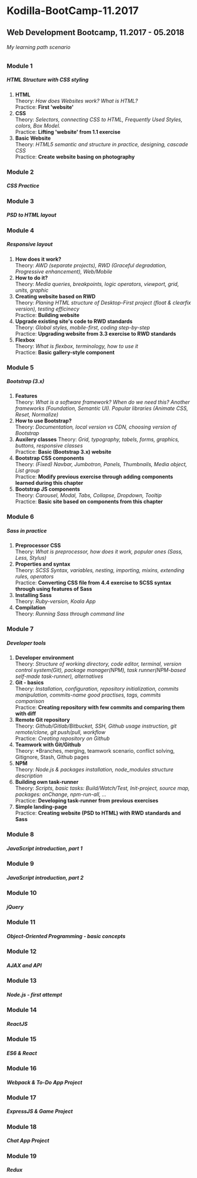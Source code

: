 # Kodilla-BootCamp-11.2017
## Web Development Bootcamp, 11.2017 - 05.2018
###### My learning path scenario


### Module 1 
##### HTML Structure with CSS styling
1. **HTML**  
Theory: *How does Websites work? What is HTML?*  
Practice: **First 'website'**
2. **CSS**  
Theory: *Selectors, connecting CSS to HTML, Frequently Used Styles, colors, Box Model.*  
Practice: **Lifting 'website' from 1.1 exercise**  
3. **Basic Website**  
Theory: *HTML5 semantic and structure in practice, designing, cascade CSS*  
Practice: **Create website basing on photography**
### Module 2 
##### CSS Practice
### Module 3
##### PSD to HTML layout
### Module 4
##### Responsive layout  
1. **How does it work?**  
Theory: *AWD (separate projects), RWD (Graceful degradation, Progressive enhancement), Web/Mobile*    
2. **How to do it?**  
Theory: *Media queries, breakpoints, logic operators, viewport, grid, units, graphic*  
3. **Creating website based on RWD**  
Theory: *Planing HTML structure of Desktop-First project (float & clearfix version), testing efficinecy*  
Practice: **Building website**  
4. **Upgrade existing site's code to RWD standards**  
Theory: *Global styles, mobile-first, coding step-by-step*  
Practice: **Upgrading website from 3.3 exercise to RWD standards**  
5. **Flexbox**  
Theory: *What is flexbox, terminology, how to use it*  
Practice: **Basic gallery-style component**  
### Module 5 
##### Bootstrap (3.x)  
1. **Features**  
Theory: *What is a software framework? When do we need this? Another frameworks (Foundation, Semantic UI). Popular libraries (Animate CSS, Reset, Normalize)*  
2. **How to use Bootstrap?**  
Theory: *Documentation, local version vs CDN, choosing version of Bootstrap*  
3. **Auxilery classes** 
Theory: *Grid, typography, tabels, forms, graphics, buttons, responsive classes*   
Practice: **Basic (Bootstrap 3.x) website**  
4. **Bootstrap CSS components**  
Theory: *(Fixed) Navbar, Jumbotron, Panels, Thumbnails, Media object, List group*  
Practice: **Modify previous exercise through adding components learned during this chapter**  
5. **Bootstrap JS components**  
Theory: *Carousel, Modal, Tabs, Collapse, Dropdown, Tooltip*  
Practice: **Basic site based on components from this chapter**  
### Module 6 
##### Sass in practice  
1. **Preprocessor CSS**  
Theory: *What is preprocessor, how does it work, popular ones (Sass, Less, Stylus)*  
2. **Properties and syntax**  
Theory: *SCSS Syntax, variables, nesting, importing, mixins, extending rules, operators*  
Practice: **Converting CSS file from 4.4 exercise to SCSS syntax through using features of Sass**  
3. **Installing Sass**  
Theory: *Ruby-version, Koala App*  
4. **Compilation**  
Theory: *Running Sass through command line*  
### Module 7  
##### Developer tools  
1. **Developer environment**  
Theory: *Structure of working directory, code editor, terminal, version control system(Git), package manager(NPM), task runner(NPM-based self-made task-runner), alternatives*  
2. **Git - basics**  
Theory: *Installation, configuration, repository initialization, commits manipulation, commits-name good practises, tags, commits comparison*  
Practice: **Creating repository with few commits and comparing them with diff**  
3. **Remote Git repository**  
Theory: *Github/Gitlab/Bitbucket, SSH, Github usage instruction, git remote/clone, git push/pull, workflow*  
Practice: *Creating repository on Github*  
4. **Teamwork with Git/Github**  
Theory: *Branches, merging, teamwork scenario, conflict solving, Gitignore, Stash, Github pages  
5. **NPM**  
Theory: *Node.js & packages installation, node_modules structure description*  
6. **Building own task-runner**  
Theory: *Scripts, basic tasks: Build/Watch/Test, Init-project, source map, packages: onChange, npm-run-all, ...*  
Practice: **Developing task-runner from previous exercises**  
7. **Simple landing-page**  
Practice: **Creating website (PSD to HTML) with RWD standards and Sass**  
### Module 8 
##### JavaScript introduction, part 1

### Module 9
##### JavaScript introduction, part 2
### Module 10
##### jQuery
### Module 11
##### Object-Oriented Programming - basic concepts
### Module 12
##### AJAX and API
### Module 13
##### Node.js - first attempt
### Module 14
##### ReactJS
### Module 15
##### ES6 & React
### Module 16
##### Webpack & To-Do App Project
### Module 17
##### ExpressJS & Game Project
### Module 18
##### Chat App Project
### Module 19 
##### Redux

